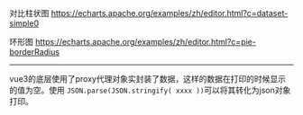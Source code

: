 对比柱状图 https://echarts.apache.org/examples/zh/editor.html?c=dataset-simple0

环形图 https://echarts.apache.org/examples/zh/editor.html?c=pie-borderRadius

---

vue3的底层使用了proxy代理对象实封装了数据，这样的数据在打印的时候显示的值为空。使用 `JSON.parse(JSON.stringify( xxxx ))`可以将其转化为json对象打印。

